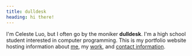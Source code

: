 ```yaml
---
title: dulldesk
heading: hi there!
---
```


I'm Celeste Luo, but I often go by the moniker **dulldesk**. I'm a high school student interested in computer programming. This is my portfolio website hosting information about [me](/about), my [work](/work), and [contact information](/contact). 

